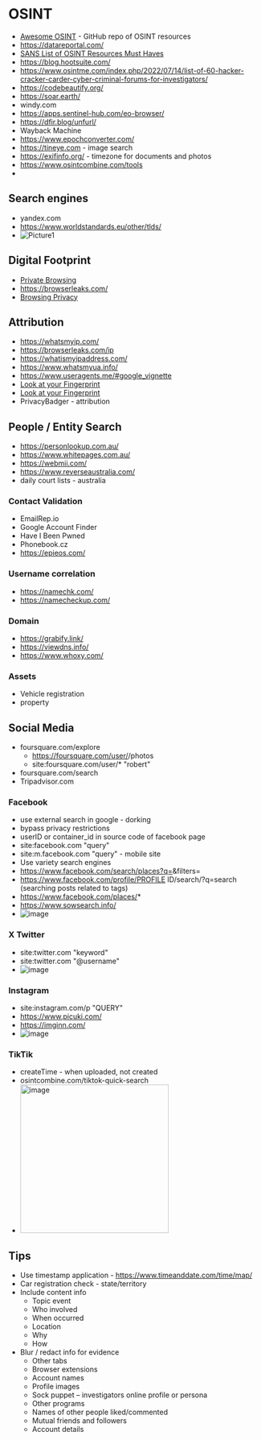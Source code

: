 # OSINT
- [Awesome OSINT](https://github.com/jivoi/awesome-osint) - GitHub repo of OSINT resources
- https://datareportal.com/
- [SANS List of OSINT Resources Must Haves](https://www.sans.org/blog-must-have-free-resources-for-open-source-intelligence-osint-/)
- https://blog.hootsuite.com/
- https://www.osintme.com/index.php/2022/07/14/list-of-60-hacker-cracker-carder-cyber-criminal-forums-for-investigators/
- https://codebeautify.org/
- https://soar.earth/
- windy.com
- https://apps.sentinel-hub.com/eo-browser/
- https://dfir.blog/unfurl/
- Wayback Machine
- https://www.epochconverter.com/
- https://tineye.com - image search
- https://exifinfo.org/ - timezone for documents and photos
- https://www.osintcombine.com/tools
- 
## Search engines
- yandex.com
- https://www.worldstandards.eu/other/tlds/
- ![Picture1](https://github.com/user-attachments/assets/85fc4704-b7b3-4983-814e-f7ad1442b6d9)

## Digital Footprint
- [Private Browsing](https://privacytests.org/)
- https://browserleaks.com/
- [Browsing Privacy](https://awesome-privacy.xyz/security-tools/browser-extensions)

## Attribution 
- https://whatsmyip.com/
- https://browserleaks.com/ip
- https://whatismyipaddress.com/
- https://www.whatsmyua.info/
- https://www.useragents.me/#google_vignette
- [Look at your Fingerprint](https://coveryourtracks.eff.org/)
- [Look at your Fingerprint](https://amiunique.org/)
- PrivacyBadger - attribution

## People / Entity Search
- https://personlookup.com.au/
- https://www.whitepages.com.au/
- https://webmii.com/
- https://www.reverseaustralia.com/
- daily court lists - australia

### Contact Validation
- EmailRep.io
- Google Account Finder
- Have I Been Pwned
- Phonebook.cz
- https://epieos.com/

### Username correlation
- https://namechk.com/
- https://namecheckup.com/

### Domain
- https://grabify.link/
- https://viewdns.info/
- https://www.whoxy.com/

### Assets
- Vehicle registration
- property

## Social Media
- foursquare.com/explore
    - https://foursquare.com/user/<userid>/photos
    - site:foursquare.com/user/* "robert"
- foursquare.com/search
- Tripadvisor.com

### Facebook
- use external search in google - dorking
- bypass privacy restrictions
- userID or container_id in source code of facebook page
- site:facebook.com "query"
- site:m.facebook.com "query" - mobile site
- Use variety search engines
- https://www.facebook.com/search/places?q=<QUERY>&filters=<BASE64>
- https://www.facebook.com/profile/PROFILE ID/search/?q=search (searching posts related to tags)
- https://www.facebook.com/places/*
- https://www.sowsearch.info/
- ![image](https://github.com/user-attachments/assets/cf2a96d4-1116-4166-96db-07f684f21814)

### X Twitter
- site:twitter.com "keyword"
- site:twitter.com "@username"
- ![image](https://github.com/user-attachments/assets/afa36061-0ccf-45da-9f57-84b12e99f9ab)

### Instagram
- site:instagram.com/p "QUERY"
- https://www.picuki.com/
- https://imginn.com/
- ![image](https://github.com/user-attachments/assets/ccf1fad8-249c-4d07-a486-aa153e72a780)

### TikTik
- createTime - when uploaded, not created
- osintcombine.com/tiktok-quick-search
- <img width="295" alt="image" src="https://github.com/user-attachments/assets/ac85ccfe-976a-43dd-8dee-380136388322">


## Tips
-	Use timestamp application - https://www.timeanddate.com/time/map/
-	Car registration check - state/territory
-	Include content info
    - Topic event
    -	Who involved
    -	When occurred
    -	Location
    -	Why
    -	How
-	Blur / redact info for evidence
    -	Other tabs
    -	Browser extensions
    -	Account names
    -	Profile images
    -	Sock puppet – investigators online profile or persona
    -	Other programs
    -	Names of other people liked/commented
    - Mutual friends and followers
    -	Account details


